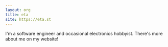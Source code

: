 ```yaml
---
layout: org
title: eta
site: https://eta.st
---
```

I'm a software engineer and occasional electronics hobbyist. There's more about me on my website!
